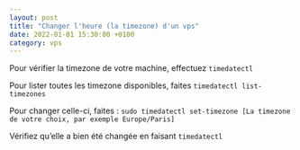 ```yaml
---
layout: post
title: "Changer l'heure (la timezone) d'un vps"
date: 2022-01-01 15:30:00 +0100
category: vps
---
```


Pour vérifier la timezone de votre machine, effectuez `timedatectl`

Pour lister toutes les timezone disponibles, faites `timedatectl list-timezones`

Pour changer celle-ci, faites : `sudo timedatectl set-timezone [La timezone de votre choix, par exemple Europe/Paris]`

Vérifiez qu’elle a bien été changée en faisant `timedatectl`
